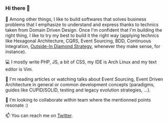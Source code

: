 ### Hi there 👋

🧰 Among other things, I like to build softwares that solves business problems that I emphasize to understand and express thanks to technics taken from Domain Driven Design. Once I'm confident that I'm building the right thing, I like to try my best to build it the right way (applying technics like Hexagonal Architecture, CQRS, Event Sourcing, BDD, Continuous Integration, [Outside-In Diamond Strategy](https://www.youtube.com/watch?v=djdMp9i04Sc), whenever they make sense, for instance).

💻 I mostly write PHP, JS, a bit of CSS, my IDE is Arch Linux and my text editor is Vim.

📖 I'm reading articles or watching talks about Event Sourcing, Event Driven Architecture in general or common development concepts (paradigms, guides like CUPID/SOLID, testing and legacy evolution strategies, ...).

👯 I’m looking to collaborate within team where the mentionned points resonate :)


📫 You can reach me on [Twitter](https://twitter.com/GildasQ).

